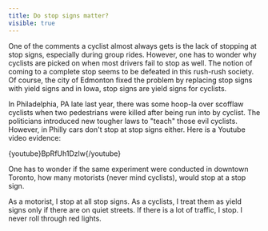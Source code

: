 ---title: Do stop signs matter?visible: true---One of the comments a cyclist almost always gets is the lack of stopping at stop signs, especially during group rides. However, one has to wonder why cyclists are picked on when most drivers fail to stop as well. The notion of coming to a complete stop seems to be defeated in this rush-rush society. Of course, the city of Edmonton fixed the problem by replacing stop signs with yield signs and in Iowa, stop signs are yield signs for cyclists.

In Philadelphia, PA late last year, there was some hoop-la over scofflaw cyclists when two pedestrians were killed after being run into by cyclist. The politicians introduced new tougher laws to "teach" those evil cyclists. However, in Philly cars don't stop at stop signs either. Here is a Youtube video evidence:

{youtube}BpRfUh1Dzlw{/youtube}

One has to wonder if the same experiment were conducted in downtown Toronto, how many motorists (never mind cyclists), would stop at a stop sign.

As a motorist, I stop at all stop signs. As a cyclists, I treat them as yield signs only if there are on quiet streets. If there is a lot of traffic, I stop. I never roll through red lights.

 